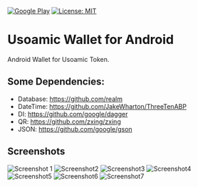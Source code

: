 [![Google Play](https://img.shields.io/badge/Google%20Play-v1.0.0-blue)](https://play.google.com/store/apps/details?id=io.usoamic.wallet) [![License: MIT](https://img.shields.io/badge/License-MIT-lightgrey.svg)](https://github.com/usoamic/UsoamicWallet-Android/blob/master/LICENSE)

# Usoamic Wallet for Android

Android Wallet for Usoamic Token.

## Some Dependencies:
 - Database: https://github.com/realm
 - DateTime: https://github.com/JakeWharton/ThreeTenABP
 - DI: https://github.com/google/dagger
 - QR: https://github.com/zxing/zxing
 - JSON: https://github.com/google/gson

## Screenshots
![Screenshot 1](https://play-lh.googleusercontent.com/feNQPilW6GAohttQ6LpF-ukspAG1ap2-r3akR1GvfwzKOHeTScGmgFxqjzQjXhafcw=w720-h310) ![Screenshot2](https://play-lh.googleusercontent.com/fGf41dCgZ3QmXWUm9cHQwJN21bvOUzmK91Fcg9jVpeN0CPKA2DXty6Laayha8fH1iMmf=w720-h310) ![Screenshot3](https://play-lh.googleusercontent.com/v_fJc0UhtdRqUvBv2sMSGVlgUHohLPiMzXyqTpPjUSb1mRpb9cw8L9nF7PQc9EIn21c=w720-h310) ![Screenshot4](https://play-lh.googleusercontent.com/YTSaxRByjGnxpcfR44wuZoGB7s0O8_dRDKh3RhlYGvwD2jrPmG3SjdBFtkNwI9F9Qw=w720-h310) ![Screenshot5](https://play-lh.googleusercontent.com/vI0iNchDq6JCFQAXM2hWs1zSCyFikBpVSVSvgZCjyLKFgvS8nmGXjRLHTjg8mNUAzRk=w720-h310) ![Screenshot6](https://play-lh.googleusercontent.com/luPKLmmhzzdz-TYFf1Zn0Yb033u82S9jmIPv5kdSmEhJsrqL8NFp5q8KATuUxHTmUBQ=w720-h310) ![Screenshot7](https://play-lh.googleusercontent.com/0Haxrke4Lwuc0Uo3w0ut_DGzxO325bryVA7N6RDGssmZiKMztU-bjaTc3OZGZetxsCk=w720-h310)
